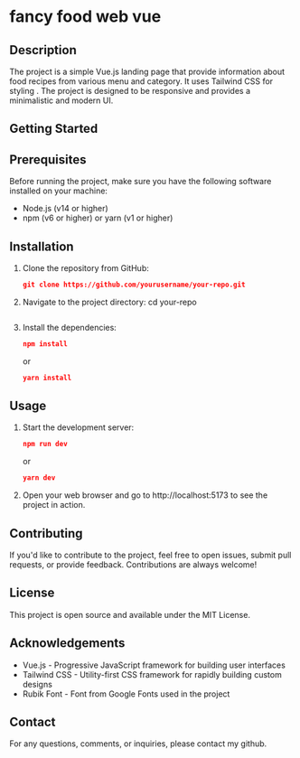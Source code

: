 # fancy food web vue

## Description

The project is a simple Vue.js landing page that provide information about food recipes from various menu and category. It uses Tailwind CSS for styling . The project is designed to be responsive and provides a minimalistic and modern UI.

## Getting Started

## Prerequisites

Before running the project, make sure you have the following software installed on your machine:

- Node.js (v14 or higher)
- npm (v6 or higher) or yarn (v1 or higher)

## Installation

1. Clone the repository from GitHub:
   ```json
   git clone https://github.com/yourusername/your-repo.git
   ```
2. Navigate to the project directory:
   cd your-repo
   ```

   ```
3. Install the dependencies:
   ```json
   npm install
   ```
   or
   ```json
   yarn install
   ```

## Usage
1. Start the development server:
    ```json
   npm run dev
   ```
   or
   ```json
   yarn dev
   ```
2. Open your web browser and go to http://localhost:5173 to see the project in action.
## Contributing
If you'd like to contribute to the project, feel free to open issues, submit pull requests, or provide feedback. Contributions are always welcome!

## License
This project is open source and available under the MIT License.

## Acknowledgements
- Vue.js - Progressive JavaScript framework for building user interfaces
- Tailwind CSS - Utility-first CSS framework for rapidly building custom designs
- Rubik Font - Font from Google Fonts used in the project
## Contact
For any questions, comments, or inquiries, please contact my github.